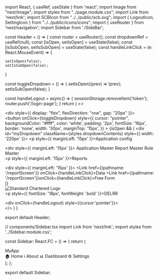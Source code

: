 import React, { useRef, useState } from 'react';
import Image from "next/image";
import styles from "../page.module.css";
import Link from 'next/link';
import SCBIcon from "../../public/scb.svg";
import { LogoutIcon, SettingIcon } from "../../public/icons/icons";
import { useRouter } from 'next/navigation';
import Sidebar from './SideBar';

const Header = () => {
  const router =  useRouter();
  const dropdownRef = useRef<HTMLDivElement>(null);
  const [isOpen, setIsOpen] = useState(false);
  const [isSubOpen, setIsSubOpen] = useState(false);
  const handleLinkClick = (e: React.MouseEvent) => {

    setIsOpen(false);
    setIsSubOpen(false);
  }

  const toggleDropdown = () => {
    setIsOpen((prev) => !prev);
    setIsSubOpen(false);
  }

  const handleLogout = async() => {
     sessionStorage.removeItem('token');
     router.push('/login-page');
  }
  return (
    <>
      <div className={styles.header}>
        <div style={{ display: "flex", flexDirection: "row", gap: "20px" }}>
          <div className={styles.dropdow} ref={dropdownRef}>
            <button
              onClick={toggleDropdown}
              style={{
                cursor: "pointer",
                backgroundColor: "#ffff",
                color: 'white',
                padding: '2px',
                fontSize: '16px',
                border: 'none',
                width: '30px',
                marginTop: '15px',
              }}
            >
            <SettingIcon/>
            </button>
            {isOpen && (
              <div id="myDropdown" className={styles.dropdownContents} style={{ width: '220px' }}>
                <p style={{ marginLeft: '15px' }}>Application config</p>
                <div style={{ marginLeft: '15px' }}>
                  <Link href="/application-master" onClick={handleLinkClick}>Application Master</Link>
                  <Link href="/report-master" onClick={handleLinkClick}>Report Master</Link>
                  <Link href="/rule-master" onClick={handleLinkClick}>Rule Master</Link>
                </div>
                <p style={{ marginLeft: '15px' }}>Reports</p>
                <div style={{ marginLeft: '15px' }}>
                <Link href={{pathname: '/reportScreen'}} onClick={handleLinkClick}>Data</Link>
                <Link href={{pathname: '/reportScreen'}}onClick={handleLinkClick}>Free Form</Link>
                </div>
              </div>
            )}
          </div>
          <div className={styles.logoContainer}>
            <Image
              src={SCBIcon}
              alt="Standard Chartered Logo"
              width={120}
              height={40}
            />
          </div>
          <p style={{ fontSize: '18px', fontWeight: 'bold' }}>DELRR</p>
        </div>
        <div onClick={handleLogout} style={{cursor:'pointer'}}>
        <LogoutIcon/>
        </div>
      </div >
      <div className={styles.separator} />
    </>
  )
}

export default Header;


// components/Sidebar.tsx
import Link from 'next/link';
import styles from '../Sidebar.module.css';

const Sidebar: React.FC = () => {
  return (
    <aside className={styles.sidebar}>
      <div className={styles.logo}>MyApp</div>
      <nav className={styles.nav}>
        <Link href="/" className={styles.navItem}>🏠 Home</Link>
        <Link href="/about" className={styles.navItem}>ℹ️ About</Link>
        <Link href="/dashboard" className={styles.navItem}>📊 Dashboard</Link>
        <Link href="/settings" className={styles.navItem}>⚙️ Settings</Link>
      </nav>
    </aside>
  );
};

export default Sidebar;
